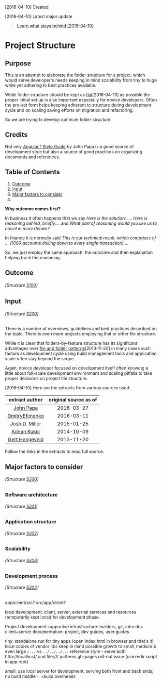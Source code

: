 [2016-04-10] Created

[2016-04-10] Latest major update

> [Learn what stays behind [2016-04-10]](./tag.date.md)

# Project Structure

## Purpose

This is an attempt to elaborate the folder structure for a project, which would
serve developer's needs keeping in mind scalability from tiny to huge while yet
adhering to best practices available.

While folder structure should be kept as
[flat](https://github.com/johnpapa/angular-styleguide/blob/master/a1/README.md#style-y143)[2016-04-10]
as possible the proper initial set up is also important especially for novice
developers. Often the pre-set form helps keeping adherent to structure during
development cycle and on scaling saving efforts on migration and refactoring.

So we are trying to develop optimum folder structure.

## Credits

Not only [Angular 1 Style Guide](https://github.com/johnpapa/angular-styleguide)
by John Papa is a good source of development style but also a source of good
practices on organizing documents and references.

## Table of Contents
1. [Outcome](#input)
1. [Input](#input)
1. [Major factors to consider](#major-factors-to-consider)
1.

**Why outcome comes first?**

In business it often happens that we say *Here is the solution: .... Here is
reasoning behind, briefly:...* and *What part of reasoning would you like us
to unveil in more details?*

In finance it is normally said *This is our technical result, which comprises of ...
[1000 accounts drilling down to every single transaction] ...*

So, we just employ the same approach: the outcome and then explanation helping
track the reasoning.


## Outcome
###### [Structure [S100](#structure-s100)]

## Input
###### [Structure [S200](#structure-s200)]

There is a number of overviews, guidelines and best practices described on the topic.
There is even more projects employing that or other file structure.

While it is clear that folders-by-feature structure has its significant advantages over
[file and folder patterns](https://medium.com/opinionated-angularjs/scalable-code-organization-in-angularjs-9f01b594bf06)[2013-11-20]
in many cases such factors as development cycle using build management tools and application
scale often stay beyond the scope.

Again, novice developer focused on development itself often knowing a little about
full-scale development environment and scaling pitfalls to take proper decisions on
project file structure.

[2016-04-10] Here are the extracts from various sources used:

| extract author | original source as of |
| :---:  | :---: |
| [John Papa](./structure.johnpapa.md) | 2016-03-27 |
| [DmitryEfimenko](./structure.DmitryEfimenko.md) | 2016-03-11 |
| [Josh D. Miller](./structure.joshdmiller.md) | 2015-01-25 |
| [Adnan Kukic](./structure.AdnanKukic.md) | 2014-10-09 |
| [Gert Hengeveld](./structure.GertHengeveld.md) | 2013-11-20 |

Follow the links in the extracts to read full source.

## Major factors to consider
###### [Structure [S300](#structure-s300)]

### Software architecture
###### [Structure [S301](#structure-s301)]

### Application structure
###### [Structure [S302](#structure-s302)]

### Scalability
###### [Structure [S303](#structure-s303)]

### Development process
###### [Structure [S304](#structure-s304)]




app/client/src?
src/app/client?

local development: client, server, external services and resources (temporarily kept local)
for development phase.


Project development supportive infrastructure: builders, git, intro doc
client+server
documentation: project, dev guides, user guides

tiny: standalone run for tiny apps (open index.html in browser and that's it)
      local copies of vendor libs
      keep in mind possible growth to small, medium & even large
      `/...` vs `../../../...` reference style - serve both http://localhost/ and file:/// patterns
      gh-pages roll-out issue (use redir script in app root)

small: use local server for development, serving both front and back ends; no build
middle+: +build overheads

